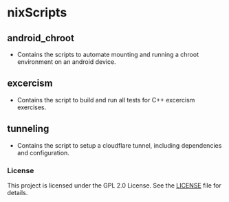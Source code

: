 # nixScripts

## android_chroot

- Contains the scripts to automate mounting and running a chroot environment on an android device.

## excercism

- Contains the script to build and run all tests for C++ excercism exercises.

## tunneling

- Contains the script to setup a cloudflare tunnel, including dependencies and configuration.

### License

This project is licensed under the GPL 2.0 License. See the [LICENSE](LICENSE) file for details.
